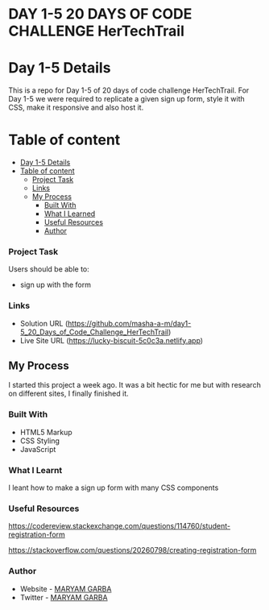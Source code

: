 # DAY 1-5 20 DAYS OF CODE CHALLENGE HerTechTrail

# Day 1-5 Details

This is a repo for Day 1-5 of 20 days of code challenge HerTechTrail. For Day 1-5 we were required to replicate a given sign up form, style it with CSS, make it responsive and also host it.

# Table of content

- [Day 1-5 Details](#day-1-5-details)
- [Table of content](#table-of-content)
    - [Project Task](#project-task)
    - [Links](#links)
  - [My Process](#my-process)
    - [Built With](#built-with)
    - [What I Learned](#what-i-learned)
    - [Useful Resources](#useful-resources)
    - [Author](#author)


### Project Task

Users should be able to:

- sign up with the form


### Links

- Solution URL (https://github.com/masha-a-m/day1-5_20_Days_of_Code_Challenge_HerTechTrail)
- Live Site URL (https://lucky-biscuit-5c0c3a.netlify.app)


## My Process

I started this project a week ago. It was a bit hectic for me but with research on different sites, I finally finished it.

### Built With 

- HTML5 Markup
- CSS Styling
- JavaScript

### What I Learnt

I leant how to make a sign up form with many CSS components


### Useful Resources 

https://codereview.stackexchange.com/questions/114760/student-registration-form

https://stackoverflow.com/questions/20260798/creating-registration-form



### Author

- Website - [MARYAM GARBA](https://github.com/masha-a-m)
- Twitter - [MARYAM GARBA](https://twitter.com/bookoverboys)
